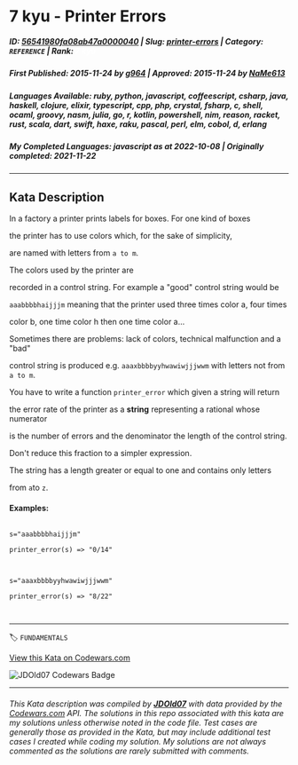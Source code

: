 # 7 kyu - Printer Errors

##### **ID**: [56541980fa08ab47a0000040](https://www.codewars.com/kata/56541980fa08ab47a0000040) | **Slug**: [printer-errors](https://www.codewars.com/kata/56541980fa08ab47a0000040) | **Category**: `REFERENCE` | **Rank**: <span style="color:white">7 kyu</span>

##### **First Published**: 2015-11-24 ***by*** [g964](https://www.codewars.com/users/g964) | **Approved**: 2015-11-24 ***by*** [NaMe613](https://www.codewars.com/users/NaMe613)

##### **Languages Available**: ruby, python, javascript, coffeescript, csharp, java, haskell, clojure, elixir, typescript, cpp, php, crystal, fsharp, c, shell, ocaml, groovy, nasm, julia, go, r, kotlin, powershell, nim, reason, racket, rust, scala, dart, swift, haxe, raku, pascal, perl, elm, cobol, d, erlang

##### **My Completed Languages**: javascript ***as at*** 2022-10-08 | **Originally completed**: 2021-11-22

---

## Kata Description


In a factory a printer prints labels for boxes. For one kind of boxes

the printer has to use colors which, for the sake of simplicity,

are named with letters from `a to m`. 



The colors used by the printer are

recorded in a control string. For example a "good" control string would be

`aaabbbbhaijjjm` meaning that the printer used three times color a, four times

color b, one time color h then one time color a...



Sometimes there are problems: lack of colors, technical malfunction and a "bad" 

control string is produced e.g. `aaaxbbbbyyhwawiwjjjwwm` with letters not from `a to m`.



You have to write a function `printer_error` which given a string will return

the error rate of the printer as a **string** representing a rational whose numerator 

is the number of errors and the denominator the length of the control string.

Don't reduce this fraction to a simpler expression.



The string has a length greater or equal to one and contains only letters 

from `a`to `z`.



#### Examples:



```

s="aaabbbbhaijjjm"

printer_error(s) => "0/14"



s="aaaxbbbbyyhwawiwjjjwwm"

printer_error(s) => "8/22"



```

---


🏷 `FUNDAMENTALS`


[View this Kata on Codewars.com](https://www.codewars.com/kata/56541980fa08ab47a0000040)

![](https://www.codewars.com/users/jdold07/badges/large "JDOld07 Codewars Badge")

---

###### *This Kata description was compiled by [**JDOld07**](https://tpstech.dev) with data provided by the [Codewars.com](https://www.codewars.com) API.  The solutions in this repo associated with this kata are my solutions unless otherwise noted in the code file.  Test cases are generally those as provided in the Kata, but may include additional test cases I created while coding my solution.  My solutions are not always commented as the solutions are rarely submitted with comments.*
